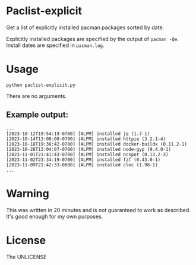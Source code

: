 # Paclist-explicit
Get a list of explicitly installed pacman packages sorted by date.

Explicitly installed packages are specified by the output of `pacman -Qe`.
Install dates are specified in `pacman.log`.

# Usage
`python paclist-explicit.py`

There are no arguments.

## Example output:
```
...
[2023-10-12T19:54:19-0700] [ALPM] installed jq (1.7-1)
[2023-10-14T13:08:00-0700] [ALPM] installed httpie (3.2.1-4)
[2023-10-18T19:38:42-0700] [ALPM] installed docker-buildx (0.11.2-1)
[2023-10-28T13:04:07-0700] [ALPM] installed node-gyp (9.4.0-1)
[2023-11-01T21:41:43-0700] [ALPM] installed ncspot (0.13.2-3)
[2023-11-02T23:34:19-0700] [ALPM] installed fzf (0.43.0-1)
[2023-11-09T21:42:33-0800] [ALPM] installed cloc (1.98-1)
...
```

# Warning
This was written in 20 minutes and is not guaranteed to work as described.
It's good enough for my own purposes.

# License
The UNLICENSE
